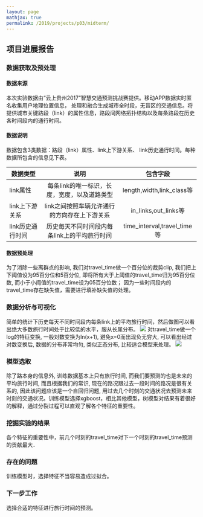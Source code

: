 ```yaml
---
layout: page
mathjax: true
permalink: /2019/projects/p03/midterm/
---
```


## 项目进展报告

### 数据获取及预处理
#### 数据来源
本次实验数据由“云上贵州2017”智慧交通预测挑战赛提供。移动APP数据实时匿名收集用户地理位置信息， 处理和融合生成城市全时段，无盲区的交通信息。将提供城市关键路段（link）的属性信息，路段间网络拓扑结构以及每条路段在历史各时间段内的通行时间。
#### 数据说明
数据包含3类数据：路段（link）属性、link上下游关系、 link历史通行时间。每种数据所包含的信息见下表。

| 数据类型 | 说明 | 包含字段 |
| - | :-: | :-: |
| link属性 |每条link的唯一标识，长度，宽度，以及道路类型|length,width,link_class等|
| link上下游关系 |link之间按照车辆允许通行的方向存在上下游关系|in_links,out_links等|
| link历史通行时间 |历史每天不同时间段内每条link上的平均旅行时间|time_interval,travel_time等|

#### 数据预处理
为了消除一些离群点的影响, 我们对travel_time做一个百分位的裁剪clip, 我们把上下阈值设为95百分位和5百分位, 即将所有大于上阈值的travel_time归为95百分位数, 而小于小阈值的travel_time设为05百分位数；
因为一些时间段内的travel_time存在缺失值，需要进行填补缺失值的处理。


### 数据分析与可视化
简单的统计下历史每天不同时间段内每条link上的平均旅行时间，然后做图可以看出绝大多数旅行时间处于比较低的水平，服从长尾分布。
![](https://github.com/canlanqianyang/bitdm.github.io/new/master/2019/projects/P03/images/1.png)
对travel_time做一个log的特征变换, 一般对数变换为ln(x+1), 避免x=0而出现负无穷大, 可以看出经过对数变换后, 数据的分布非常均匀, 类似正态分布, 比较适合模型来处理。
![](https://github.com/canlanqianyang/bitdm.github.io/new/master/2019/projects/P03/images/2.png)

### 模型选取
除了路本身的信息外, 训练数据基本上只有旅行时间, 而我们要预测的也是未来的平均旅行时间, 而且根据我们的常识, 现在的路况跟过去一段时间的路况是很有关系的, 因此该问题应该是一个自回归问题, 用过去几个时刻的交通状况去预测未来时刻的交通状况。训练模型选择xgboost，相比其他模型，树模型对结果有着很好的解释，通过分裂过程可以直观了解各个特征的重要性。

### 挖掘实验的结果
各个特征的重要性中，前几个时刻的travel_time对下一个时刻的travel_time预测的贡献最大．

### 存在的问题
训练模型时，选择特征不当容易造成过拟合。

### 下一步工作
选择合适的特征进行旅行时间的预测。

